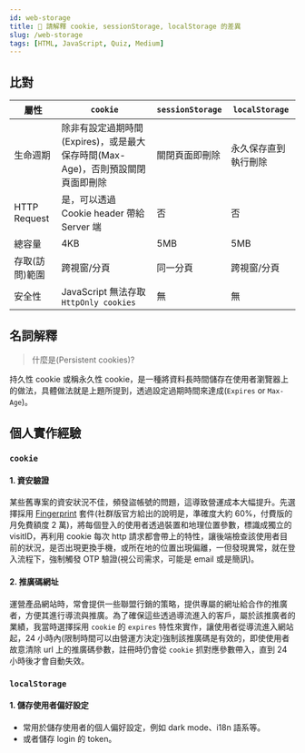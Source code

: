 ```yaml
---
id: web-storage
title: 📄 請解釋 cookie, sessionStorage, localStorage 的差異
slug: /web-storage
tags: [HTML, JavaScript, Quiz, Medium]
---
```


## 比對

| 屬性           | `cookie`                                                                       | `sessionStorage` | `localStorage`       |
| -------------- | ------------------------------------------------------------------------------ | ---------------- | -------------------- |
| 生命週期       | 除非有設定過期時間(Expires)，或是最大保存時間(Max-Age)，否則預設關閉頁面即刪除 | 關閉頁面即刪除   | 永久保存直到執行刪除 |
| HTTP Request   | 是，可以透過 Cookie header 帶給 Server 端                                      | 否               | 否                   |
| 總容量         | 4KB                                                                            | 5MB              | 5MB                  |
| 存取(訪問)範圍 | 跨視窗/分頁                                                                    | 同一分頁         | 跨視窗/分頁          |
| 安全性         | JavaScript 無法存取 `HttpOnly cookies`                                         | 無               | 無                   |

## 名詞解釋

> 什麼是(Persistent cookies)?

持久性 cookie 或稱永久性 cookie，是一種將資料長時間儲存在使用者瀏覽器上的做法，具體做法就是上題所提到，透過設定過期時間來達成(`Expires` or `Max-Age`)。

## 個人實作經驗

### `cookie`

#### 1. 資安驗證

某些舊專案的資安狀況不佳，頻發盜帳號的問題，這導致營運成本大幅提升。先選擇採用 [Fingerprint](https://fingerprint.com/) 套件(社群版官方給出的說明是，準確度大約 60%，付費版的月免費額度 2 萬)，將每個登入的使用者透過裝置和地理位置參數，標識成獨立的 visitID，再利用 cookie 每次 http 請求都會帶上的特性，讓後端檢查該使用者目前的狀況，是否出現更換手機，或所在地的位置出現偏離，一但發現異常，就在登入流程下，強制觸發 OTP 驗證(視公司需求，可能是 email 或是簡訊)。

#### 2. 推廣碼網址

運營產品網站時，常會提供一些聯盟行銷的策略，提供專屬的網址給合作的推廣者，方便其進行導流與推廣。為了確保這些透過導流進入的客戶，屬於該推廣者的業績，我當時選擇採用 `cookie` 的 `expires` 特性來實作，讓使用者從導流進入網站起，24 小時內(限制時間可以由營運方決定)強制該推廣碼是有效的，即使使用者故意清除 url 上的推廣碼參數，註冊時仍會從 `cookie` 抓對應參數帶入，直到 24 小時後才會自動失效。

### `localStorage`

#### 1. 儲存使用者偏好設定

- 常用於儲存使用者的個人偏好設定，例如 dark mode、i18n 語系等。
- 或者儲存 login 的 token。
